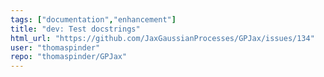 ```yaml
---
tags: ["documentation","enhancement"]
title: "dev: Test docstrings"
html_url: "https://github.com/JaxGaussianProcesses/GPJax/issues/134"
user: "thomaspinder"
repo: "thomaspinder/GPJax"
---
```


